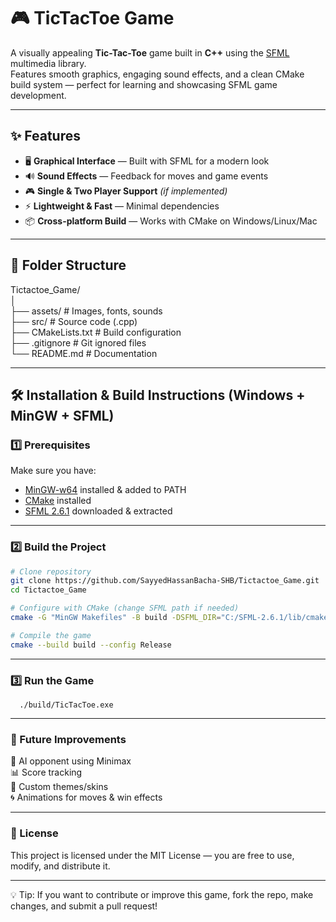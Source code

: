 # 🎮 TicTacToe Game

A visually appealing **Tic-Tac-Toe** game built in **C++** using the [SFML](https://www.sfml-dev.org/) multimedia library.  
Features smooth graphics, engaging sound effects, and a clean CMake build system — perfect for learning and showcasing SFML game development.

----------------------------------------------------------------

## ✨ Features
- 🖥 **Graphical Interface** — Built with SFML for a modern look
- 🔊 **Sound Effects** — Feedback for moves and game events
- 🎮 **Single & Two Player Support** *(if implemented)*
- ⚡ **Lightweight & Fast** — Minimal dependencies
- 📦 **Cross-platform Build** — Works with CMake on Windows/Linux/Mac

----------------------------------------------------------------

## 📂 Folder Structure
Tictactoe_Game/  
│                                 
├── assets/ # Images, fonts, sounds             
├── src/ # Source code (.cpp)               
├── CMakeLists.txt # Build configuration             
├── .gitignore # Git ignored files                    
└── README.md # Documentation                       

----------------------------------------------------------------

## 🛠 Installation & Build Instructions (Windows + MinGW + SFML)

### 1️⃣ Prerequisites
Make sure you have:
- [MinGW-w64](https://www.mingw-w64.org/) installed & added to PATH  
- [CMake](https://cmake.org/download/) installed  
- [SFML 2.6.1](https://www.sfml-dev.org/download.php) downloaded & extracted  

-----------------------------

### 2️⃣ Build the Project
```bash
# Clone repository
git clone https://github.com/SayyedHassanBacha-SHB/Tictactoe_Game.git
cd Tictactoe_Game

# Configure with CMake (change SFML path if needed)
cmake -G "MinGW Makefiles" -B build -DSFML_DIR="C:/SFML-2.6.1/lib/cmake/SFML"

# Compile the game
cmake --build build --config Release
```
--------------------------------

### 3️⃣ Run the Game
      ./build/TicTacToe.exe

----------------------------------------------------------------

### 🚀 Future Improvements                
🤖 AI opponent using Minimax             
📊 Score tracking               
🎨 Custom themes/skins                   
🌀 Animations for moves & win effects                

----------------------------------------------------------------

### 📜 License     
This project is licensed under the MIT License — you are free to use, modify, and distribute it.

----------------------------------------------------------------

💡 Tip: If you want to contribute or improve this game, fork the repo, make changes, and submit a pull request!

